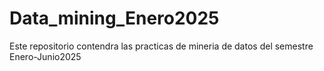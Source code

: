 # Data_mining_Enero2025
 Este repositorio contendra las practicas de mineria de datos del semestre Enero-Junio2025
